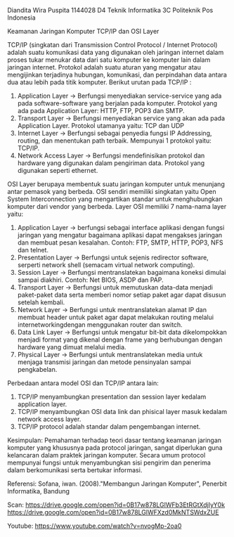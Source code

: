 Diandita Wira Puspita
1144028
D4 Teknik Informatika 3C
Politeknik Pos Indonesia

Keamanan Jaringan Komputer
TCP/IP dan OSI Layer


TCP/IP (singkatan dari Transmission Control Protocol / Internet Protocol) adalah suatu komunikasi data yang digunakan oleh jaringan internet dalam proses tukar menukar data dari satu komputer ke komputer lain dalam jaringan internet.
Protokol adalah suatu aturan yang mengatur atau mengijinkan terjadinya hubungan, komunikasi, dan perpindahan data antara dua atau lebih pada titik komputer.
Berikut urutan pada TCP/IP :
1. Application Layer -> Berfungsi menyediakan service-service yang ada pada software-software    yang berjalan pada komputer. Protokol yang ada pada Application Layer: HTTP, FTP, POP3 dan SMTP.
2. Transport Layer -> Berfungsi menyediakan service yang akan ada pada Application Layer. Protokol utamanya yaitu: TCP dan UDP
3. Internet Layer -> Berfungsi sebagai penyedia fungsi IP Addressing, routing, dan menentukan path terbaik. Mempunyai 1 protokol yaitu: TCP/IP.
4. Network Access Layer -> Berfungsi mendefinisikan protokol dan hardware yang digunakan dalam pengiriman data. Protokol yang digunakan seperti ethernet.

OSI Layer berupaya membentuk suatu jaringan komputer untuk menunjang antar pemasok yang berbeda. OSI sendiri memiliki singkatan yaitu Open System Interconnection yang mengartikan standar untuk menghubungkan komputer dari vendor yang berbeda.
Layer OSI memiliki 7 nama-nama layer yaitu:
1. Application Layer -> berfungsi sebagai interface aplikasi dengan fungsi jaringan yang mengatur bagaimana aplikasi dapat mengakses jaringan dan membuat pesan kesalahan. Contoh: FTP, SMTP, HTTP, POP3, NFS dan telnet.
2. Presentation Layer -> Berfungsi untuk sejenis redirector software, serperti network shell (semacam virtual network computing).
3. Session Layer -> Berfungsi mentranslatekan bagaimana koneksi dimulai sampai diakhiri. Contoh: Net BIOS, ASDP dan PAP.
4. Transport Layer -> Berfungsi untuk memutuskan data-data menjadi paket-paket data serta memberi nomor setiap paket agar dapat disusun setelah kembali.
5. Network Layer -> Berfungsi untuk mentranslatekan alamat IP dan membuat header untuk paket agar dapat melakukan routing melalui internetworkingdengan menggunakan router dan switch.
6. Data Link Layer -> Berfungsi untuk mengatur bit-bit data dikelompokkan menjadi format yang dikenal dengan frame yang berhubungan dengan hardware yang dimuat melalui media.
7. Physical Layer -> Berfungsi untuk mentranslatekan media untuk menjaga transmisi jaringan dan metode pensinyalan sampai pengkabelan.

Perbedaan antara model OSI dan TCP/IP antara lain:
1. TCP/IP menyambungkan presentation dan session layer kedalam application layer.
2. TCP/IP menyambungkan OSI data link dan phisical layer masuk kedalam network access layer.
3. TCP/IP protocol adalah standar dalam pengembangan internet.

Kesimpulan:
Pemahaman terhadap teori dasar tentang keamanan jaringan komputer yang khususnya pada protocol jaringan, sangat diperlukan guna kelancaran dalam praktek jaringan komputer. Secara umum protocol mempunyai fungsi untuk menyambungkan sisi pengirim dan penerima dalam berkomunikasi serta bertukar informasi.

Referensi:
Sofana, iwan. (2008)."Membangun Jaringan Komputer", Penerbit Informatika, Bandung

Scan:
https://drive.google.com/open?id=0B17w878LGlWFb3EtRGtXdjIyY0k 
https://drive.google.com/open?id=0B17w878LGlWFXzd0MkNTSWdxZUE 

Youtube:
https://www.youtube.com/watch?v=nvogMp-2oa0

